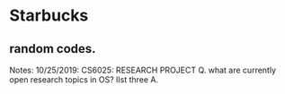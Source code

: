 # Starbucks
random codes. 
------------------------------------
Notes: 10/25/2019:
 CS6025: RESEARCH PROJECT
Q. what are currently open research topics in OS? lIst three
A.


